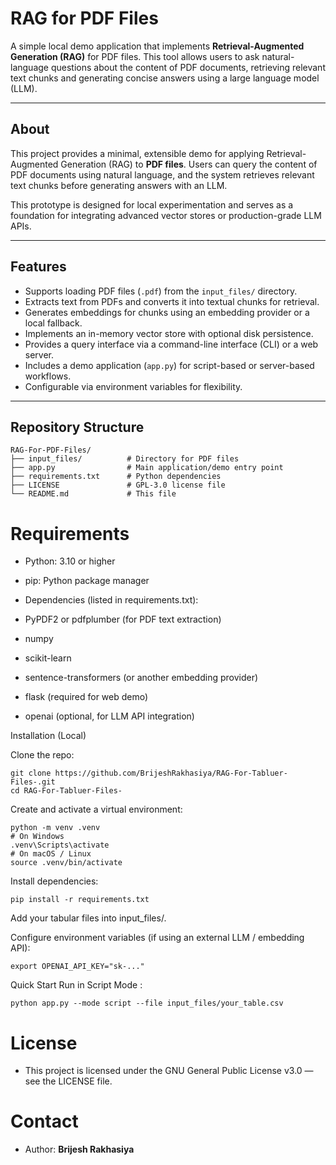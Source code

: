 # RAG for PDF Files

A simple local demo application that implements **Retrieval-Augmented Generation (RAG)** for PDF files. This tool allows users to ask natural-language questions about the content of PDF documents, retrieving relevant text chunks and generating concise answers using a large language model (LLM).

---

## About

This project provides a minimal, extensible demo for applying Retrieval-Augmented Generation (RAG) to **PDF files**. Users can query the content of PDF documents using natural language, and the system retrieves relevant text chunks before generating answers with an LLM. 

This prototype is designed for local experimentation and serves as a foundation for integrating advanced vector stores or production-grade LLM APIs.

---

## Features

- Supports loading PDF files (`.pdf`) from the `input_files/` directory.
- Extracts text from PDFs and converts it into textual chunks for retrieval.
- Generates embeddings for chunks using an embedding provider or a local fallback.
- Implements an in-memory vector store with optional disk persistence.
- Provides a query interface via a command-line interface (CLI) or a web server.
- Includes a demo application (`app.py`) for script-based or server-based workflows.
- Configurable via environment variables for flexibility.

---

## Repository Structure

```plaintext
RAG-For-PDF-Files/
├── input_files/          # Directory for PDF files
├── app.py                # Main application/demo entry point
├── requirements.txt      # Python dependencies
├── LICENSE               # GPL-3.0 license file
└── README.md             # This file

```
# Requirements

- Python: 3.10 or higher
- pip: Python package manager
- Dependencies (listed in requirements.txt):

- PyPDF2 or pdfplumber (for PDF text extraction)
- numpy
- scikit-learn
- sentence-transformers (or another embedding provider)
- flask (required for web demo)
- openai (optional, for LLM API integration)

Installation (Local)

Clone the repo:
```
git clone https://github.com/BrijeshRakhasiya/RAG-For-Tabluer-Files-.git
cd RAG-For-Tabluer-Files-
```

Create and activate a virtual environment:
```
python -m venv .venv
# On Windows
.venv\Scripts\activate
# On macOS / Linux
source .venv/bin/activate
```

Install dependencies:
```
pip install -r requirements.txt
```

Add your tabular files into input_files/.

Configure environment variables (if using an external LLM / embedding API):
```
export OPENAI_API_KEY="sk-..."
```

Quick Start
Run in Script Mode : 
```
python app.py --mode script --file input_files/your_table.csv
```



# License

- This project is licensed under the GNU General Public License v3.0 — see the LICENSE
 file.

# Contact

- Author: **Brijesh Rakhasiya**
